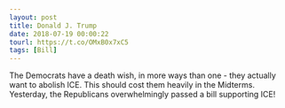 ```yaml
---
layout: post
title: Donald J. Trump
date: 2018-07-19 00:00:22
tourl: https://t.co/OMxB0x7xC5
tags: [Bill]
---
```

The Democrats have a death wish, in more ways than one - they actually want to abolish ICE. This should cost them heavily in the Midterms. Yesterday, the Republicans overwhelmingly passed a bill supporting ICE!